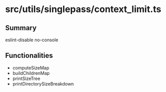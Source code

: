 # src/utils/singlepass/context_limit.ts

## Summary
eslint-disable no-console 

## Functionalities
- computeSizeMap
- buildChildrenMap
- printSizeTree
- printDirectorySizeBreakdown
